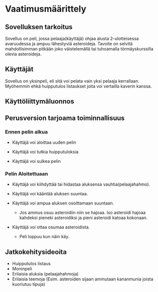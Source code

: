 # Vaatimusmäärittely

## Sovelluksen tarkoitus

Sovellus on peli, jossa pelaaja(käyttäjä) ohjaa alusta 2-ulotteisessa avaruudessa ja ampuu lähestyviä asteroideja. Tavoite on selvitä mahdollisimman pitkään joko väistelemällä tai tuhoamalla törmäyskurssilla olevia asteroideja.

## Käyttäjät

Sovellus on yksinpeli, eli sitä voi pelata vain yksi pelaaja kerrallaan. Myöhemmin ehkä huipputulos listaukset joita voi vertailla kaverin kanssa.

## Käyttöliittymäluonnos

## Perusversion tarjoama toiminnallisuus

### Ennen pelin alkua

- Käyttäjä voi aloittaa uuden pelin

- Käyttäjä voi tutkia huipputuloksia

- Käyttäjä voi sulkea pelin

### Pelin Aloitettuaan

- Käyttäjä voi kiihdyttää tai hidastaa aluksensa vauhtia(pelaajahahmo).

- Käyttäjä voi kääntää aluksen suuntaa.

- Käyttäjä voi ampua aluksen osoittamaan suuntaan.
  - Jos ammus osuu asteroidiin niin se hajoaa. Iso asteroidi hajoaa kahdeksi pieneki asteroidiksi ja pieni asteroidi katoaa kokonaan.
  
- Käyttäjä voi ottaa osumaa asteroidista.
  - Peli loppuu kun näin käy.
  
## Jatkokehitysideoita

 - Huipputulos listaus
 - Moninpeli
 - Erilaisia aluksia (pelaajahahmoja)
 - Erilaisia teemoja (Esim. asteroiden sijaan ammutaan kananmunia joista kuoriutuu tipuja)
